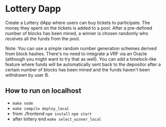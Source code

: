 # Lottery Dapp

Create a Lottery dApp where users can buy tickets to participate. The money they spent on the tickets is added to a pool. After a pre-defined number of blocks has been mined, a winner is chosen randomly who receives all the funds from the pool.

Note: You can use a simple random number generation schemes derived from block hashes. There's no need to integrate a VRF via an Oracle (although you might want to try that as well).
You can add a timelock-like feature where funds will be automatically sent back to the depositor after a certain number of blocks has been mined and the funds haven't been withdrawn by user B.

## How to run on localhost
- `make node`
- `make compile deploy_local`
- from ./frontend `npm install` `npm start`
- after lottery end `make select_winner_local`
